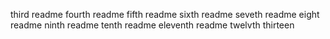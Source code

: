 third readme
fourth readme
fifth readme
sixth readme
seveth readme
eight readme
ninth readme
tenth readme
eleventh readme
twelvth
thirteen

